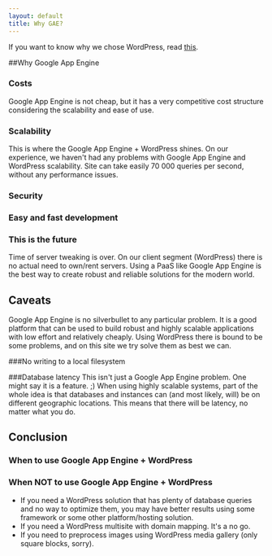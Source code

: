 ```yaml
---
layout: default
title: Why GAE?
---
```


If you want to know why we chose WordPress, read [this](http://aucor.github.io/wordpress-on-gae/why-we-chose-google-app-engine.html).

##Why Google App Engine

### Costs
Google App Engine is not cheap, but it has a very competitive cost structure considering the scalability and ease of use. 


### Scalability
This is where the Google App Engine + WordPress shines. On our experience, we haven't had any problems with Google App Engine and WordPress scalability. Site can take easily 70 000 queries per second, without any performance issues. 

### Security

### Easy and fast development

### This is the future

Time of server tweaking is over. On our client segment (WordPress) there is no actual need to own/rent servers. Using a PaaS like Google App Engine is the best way to create robust and reliable solutions for the modern world.


## Caveats

Google App Engine is no silverbullet to any particular problem. It is a good platform that can be used to build robust and highly scalable applications with low effort and relatively cheaply. Using WordPress there is bound to be some problems, and on this site we try solve them as best we can. 

###No writing to a local filesystem

###Database latency
This isn't just a Google App Engine problem. One might say it is a feature. ;) When using highly scalable systems, part of the whole idea is that databases and instances can (and most likely, will) be on different geographic locations. This means that there will be latency, no matter what you do. 

## Conclusion

### When to use Google App Engine + WordPress

### When NOT to use Google App Engine + WordPress
* If you need a WordPress solution that has plenty of database queries and no way to optimize them, you may have better results using some framework or some other platform/hosting solution.
* If you need a WordPress multisite with domain mapping. It's a no go.
* If you need to preprocess images using WordPress media gallery (only square blocks, sorry).



